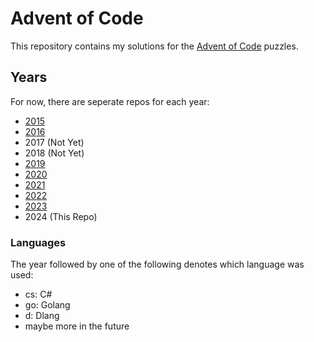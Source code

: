 # Advent of Code

This repository contains my solutions for the [Advent of Code](https://adventofcode.com/) puzzles.

## Years
For now, there are seperate repos for each year:

- [2015](https://github.com/rumkugel13/AdventOfCode2015)
- [2016](https://github.com/rumkugel13/AdventOfCode2016)
- 2017 (Not Yet)
- 2018 (Not Yet)
- [2019](https://github.com/rumkugel13/AdventOfCode2019)
- [2020](https://github.com/rumkugel13/AdventOfCode2020)
- [2021](https://github.com/rumkugel13/AdventOfCode2021)
- [2022](https://github.com/rumkugel13/AdventOfCode2022)
- [2023](https://github.com/rumkugel13/AdventOfCode2023)
- 2024 (This Repo)

### Languages

The year followed by one of the following denotes which language was used:

- cs: C#
- go: Golang
- d: Dlang
- maybe more in the future
